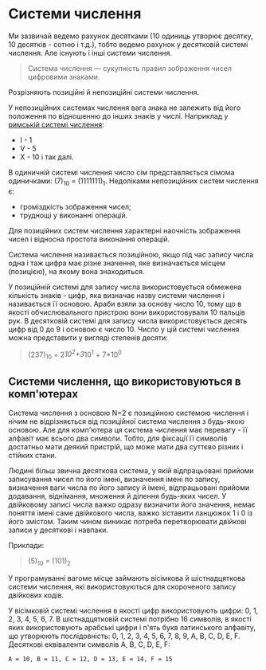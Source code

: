# Системи числення

Ми зазвичай ведемо рахунок десятками (10 одиниць утворює десятку, 10 десятків - сотню і т.д.), тобто ведемо рахунок у десятковій системі числення. Але існують і інші системи числення.

> Система числення — сукупність правил зображення чисел цифровими знаками. 

Розрізняють позиційні й непозиційні системи числення. 

У непозиційних системах числення вага знака не залежить від його положення по відношенню до інших знаків у числі. 
Наприклад у [римській системі числення](roman_numerals.md): 

- I - 1
- V - 5
- X - 10 і так далі. 

В одиничній системі числення число сім представляється сімома одиничками: (7)<sub>10</sub> = (1111111)<sub>1</sub>. 
Недоліками непозиційних систем числення є: 

- громіздкість зображення чисел; 
- труднощі у виконанні операцій.

Для позиційних систем числення характерні наочність зображення чисел і відносна простота виконання операцій. 

Система числення називається позиційною, якщо під час запису числа одна і таж цифра має різне значення, яке визначається місцем (позицією), на якому вона знаходиться. 

У позиційній системі для запису числа використовується обмежена кількість знаків - цифр, яка визначає назву системи числення і називається її основою. Араби взяли за основу число 10, тому що в якості обчислювального пристрою вони використовували 10 пальців рук. В десятковій системі для запису числа використовується десять цифр від 0 до 9 і основою є число 10. Число у цій системі числення можна представити у вигляді степенів десяти: 

> (237)<sub>10</sub> = 2*10<sup>2</sup>+3*10<sup>1</sup> + 7*10<sup>0</sup>

## Системи числення, що використовуються в комп'ютерах 

Система числення з основою N=2 є позиційною системою числення і нічим не відрізняється від позиційної система числення з будь-якою основою. Але для комп'ютера ця система числення має перевагу - її алфавіт має всього два символи. Тобто, для фіксації її символів достатньо мати деякий пристрій, що може мати два суттєво різних і стійких стани. 

Людині більш звична десяткова система, у якій відпрацьовані прийоми записування чисел по його імені, визначення імені по запису, визначення ваги числа по його запису й імені, відпрацьовані прийоми додавання, віднімання, множення й ділення будь-яких чисел. У двійковому записі числа важко одразу визначити його значення, немає поняття імені саме двійкового числа, важко зіставити ланцюжок 1 і 0 із його змістом. Таким чином виникає потреба перетворювати двійкові записи у десяткові і навпаки. 

Приклади: 

> (5)<sub>10</sub> = (101)<sub>2</sub>

У програмуванні вагоме місце займають вісімкова й шістнадцяткова системи числення, які використовуються для скороченого запису двійкових кодів. 

У вісімковій системі числення в якості цифр використовують цифри: 0, 1, 2, 3, 4, 5, 6, 7. В шістнадцятковій системі потрібно 16 символів, в якості яких використовують арабські цифри і п'ять букв латинського алфавіту, що утворюють послідовність: 0, 1, 2, 3, 4, 5, 6, 7, 8, 9, А, В, C, D, E, F. Десяткові еквіваленти символів A, B, C, D, E, F:

	A = 10, B = 11, C = 12, D = 13, E = 14, F = 15

<!--- https://www.ua5.org/osnprog/28-ponjattja-sistemi-chislennja.html  --->